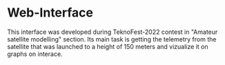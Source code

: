 # Web-Interface
This interface was developed during TeknoFest-2022 contest in "Amateur satellite modelling" section.
Its main task is getting the telemetry from the satellite that was launched to a height of 150 meters and vizualize it on graphs on interace.
